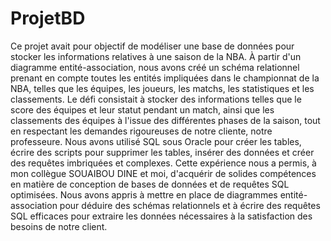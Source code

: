 # ProjetBD

Ce projet avait pour objectif de modéliser une base de données pour stocker les informations relatives à une saison de la NBA. À partir d'un diagramme entité-association, nous avons créé un schéma relationnel prenant en compte toutes les entités impliquées dans le championnat de la NBA, telles que les équipes, les joueurs, les matchs, les statistiques et les classements. Le défi consistait à stocker des informations telles que le score des équipes et leur statut pendant un match, ainsi que les classements des équipes à l'issue des différentes phases de la saison, tout en respectant les demandes rigoureuses de notre cliente, notre professeure.
Nous avons utilisé SQL sous Oracle pour créer les tables, écrire des scripts pour supprimer les tables, insérer des données et créer des requêtes imbriquées et complexes. Cette expérience nous a permis, à mon collègue SOUAIBOU DINE et moi, d'acquérir de solides compétences en matière de conception de bases de données et de requêtes SQL optimisées. Nous avons appris à mettre en place de diagrammes entité-association pour déduire des schémas relationnels et à écrire des requêtes SQL efficaces pour extraire les données nécessaires à la satisfaction des besoins de notre client.
